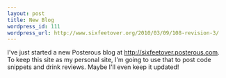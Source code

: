 ```yaml
--- 
layout: post
title: New Blog
wordpress_id: 111
wordpress_url: http://www.sixfeetover.org/2010/03/09/108-revision-3/
---
```

I've just started a new Posterous blog at <a title="Drink &amp; Code - Together at last" href="http://sixfeetover.posterous.com" target="_blank">http://sixfeetover.posterous.com</a>. To keep this site as my personal site, I'm going to use that to post code snippets and drink reviews. Maybe I'll even keep it updated!
